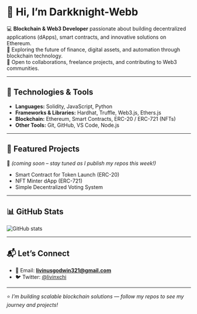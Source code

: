# 👋 Hi, I’m Darkknight-Webb

💻 **Blockchain & Web3 Developer** passionate about building decentralized applications (dApps), smart contracts, and innovative solutions on Ethereum.  
🚀 Exploring the future of finance, digital assets, and automation through blockchain technology.  
🤝 Open to collaborations, freelance projects, and contributing to Web3 communities.  

---

## 🔧 Technologies & Tools
- **Languages:** Solidity, JavaScript, Python  
- **Frameworks & Libraries:** Hardhat, Truffle, Web3.js, Ethers.js  
- **Blockchain:** Ethereum, Smart Contracts, ERC-20 / ERC-721 (NFTs)  
- **Other Tools:** Git, GitHub, VS Code, Node.js  

---

## 📂 Featured Projects
🔗 *(coming soon – stay tuned as I publish my repos this week!)*  
- Smart Contract for Token Launch (ERC-20)  
- NFT Minter dApp (ERC-721)  
- Simple Decentralized Voting System  

---

## 📊 GitHub Stats
![GitHub stats](https://github-readme-stats.vercel.app/api?username=YOURUSERNAME&show_icons=true&theme=radical)

---

## 📬 Let’s Connect
- 📧 Email: **livinusgodwin321@gmail.com**   
- 🐦 Twitter: [@livinxchi](https://twitter.com/)  

---

⭐ *I’m building scalable blockchain solutions — follow my repos to see my journey and projects!*

